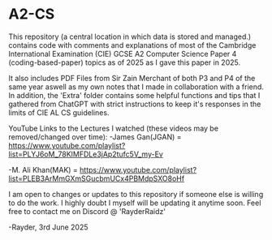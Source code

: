 # A2-CS
This repository (a central location in which data is stored and managed.) contains code with comments and explanations of most of the Cambridge International Examination (CIE) GCSE A2 Computer Science Paper 4 (coding-based-paper) topics as of 2025 as I gave this paper in 2025.

It also includes PDF Files from Sir Zain Merchant of both P3 and P4 of the same year aswell as my own notes that I made in collaboration with a friend. In addition, the 'Extra' folder contains some helpful functions and tips that I gathered from ChatGPT with strict instructions to keep it's responses in the limits of CIE AL CS guidelines.

YouTube Links to the Lectures I watched (these videos may be removed/changed over time):
-James Gan(JGAN) = https://www.youtube.com/playlist?list=PLYJ6oM_78KIMFDLe3jAp2tufc5V_my-Ev

-M. Ali Khan(MAK) = https://www.youtube.com/playlist?list=PLEB3ArMmGXmSGucbmUCx4PBMdpSXO8oHf

I am open to changes or updates to this repository if someone else is willing to do the work. I highly doubt I myself will be updating it anytime soon. Feel free to contact me on Discord @ 'RayderRaidz'

-Rayder, 3rd June 2025